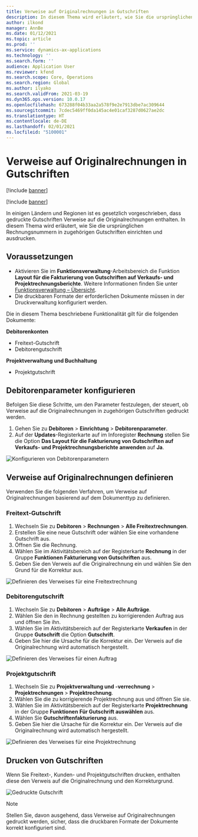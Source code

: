 ```yaml
---
title: Verweise auf Originalrechnungen in Gutschriften
description: In diesem Thema wird erläutert, wie Sie die ursprünglichen Rechnungsnummern in zugehörigen Gutschriften einrichten und ausdrucken.
author: ilkond
manager: AnnBe
ms.date: 01/12/2021
ms.topic: article
ms.prod: ''
ms.service: dynamics-ax-applications
ms.technology: ''
ms.search.form: ''
audience: Application User
ms.reviewer: kfend
ms.search.scope: Core, Operations
ms.search.region: Global
ms.author: ilyako
ms.search.validFrom: 2021-03-19
ms.dyn365.ops.version: 10.0.17
ms.openlocfilehash: 673288f04b33aa2a578f9e2e7913dbe7ac309644
ms.sourcegitcommit: 7cdec5469ff0da145ac4e01caf3287d0627ae2dc
ms.translationtype: HT
ms.contentlocale: de-DE
ms.lasthandoff: 02/01/2021
ms.locfileid: "5100001"
---
```

# <a name="references-to-original-invoices-in-credit-notes"></a>Verweise auf Originalrechnungen in Gutschriften

[!include [banner](../includes/banner.md)]

[!include [banner](../includes/preview-banner.md)]

In einigen Ländern und Regionen ist es gesetzlich vorgeschrieben, dass gedruckte Gutschriften Verweise auf die Originalrechnungen enthalten. In diesem Thema wird erläutert, wie Sie die ursprünglichen Rechnungsnummern in zugehörigen Gutschriften einrichten und ausdrucken.

## <a name="prerequisites"></a>Voraussetzungen

- Aktivieren Sie im **Funktionsverwaltung**-Arbeitsbereich die Funktion **Layout für die Fakturierung von Gutschriften auf Verkaufs- und Projektrechnungsberichte**. Weitere Informationen finden Sie unter [Funktionsverwaltung – Übersicht](../../fin-and-ops/get-started/feature-management/feature-management-overview.md).
- Die druckbaren Formate der erforderlichen Dokumente müssen in der Druckverwaltung konfiguriert werden.

Die in diesem Thema beschriebene Funktionalität gilt für die folgenden Dokumente:

**Debitorenkonten**

- Freitext-Gutschrift
- Debitorengutschrift

**Projektverwaltung und Buchhaltung**

- Projektgutschrift

## <a name="configure-accounts-receivable-parameters"></a>Debitorenparameter konfigurieren

Befolgen Sie diese Schritte, um den Parameter festzulegen, der steuert, ob Verweise auf die Originalrechnungen in zugehörigen Gutschriften gedruckt werden.

1. Gehen Sie zu **Debitoren** \> **Einrichtung** \> **Debitorenparameter**.
2. Auf der **Updates**-Registerkarte auf im Inforegister **Rechnung** stellen Sie die Option **Das Layout für die Fakturierung von Gutschriften auf Verkaufs- und Projektrechnungsberichte anwenden** auf **Ja**.

![Konfigurieren von Debitorenparametern](media/original-invoice-number-in-credit-note.jpg)

## <a name="define-references-to-original-invoices"></a>Verweise auf Originalrechnungen definieren

Verwenden Sie die folgenden Verfahren, um Verweise auf Originalrechnungen basierend auf dem Dokumenttyp zu definieren.

### <a name="free-text-credit-note"></a>Freitext-Gutschrift

1. Wechseln Sie zu **Debitoren** \> **Rechnungen** \> **Alle Freitextrechnungen**.
2. Erstellen Sie eine neue Gutschrift oder wählen Sie eine vorhandene Gutschrift aus.
3. Öffnen Sie die Rechnung.
4. Wählen Sie im Aktivitätsbereich auf der Registerkarte **Rechnung** in der Gruppe **Funktionen** **Fakturierung von Gutschriften** aus.
5. Geben Sie den Verweis auf die Originalrechnung ein und wählen Sie den Grund für die Korrektur aus.

![Definieren des Verweises für eine Freitextrechnung](media/reference-original-invoice-FTI.jpg)

### <a name="customer-credit-note"></a>Debitorengutschrift

1. Wechseln Sie zu **Debitoren** \> **Aufträge** \> **Alle Aufträge**.
2. Wählen Sie den in Rechnung gestellten zu korrigierenden Auftrag aus und öffnen Sie ihn.
3. Wählen Sie im Aktivitätsbereich auf der Registerkarte **Verkaufen** in der Gruppe **Gutschrift** die Option **Gutschrift**.
4. Geben Sie hier die Ursache für die Korrektur ein. Der Verweis auf die Originalrechnung wird automatisch hergestellt.

![Definieren des Verweises für einen Auftrag](media/reference-original-invoice-SO.jpg)

### <a name="project-credit-note"></a>Projektgutschrift

1. Wechseln Sie zu **Projektverwaltung und -verrechnung** \> **Projektrechnungen** \> **Projektrechnung**.
2. Wählen Sie die zu korrigierende Projektrechnung aus und öffnen Sie sie.
3. Wählen Sie im Aktivitätsbereich auf der Registerkarte **Projektrechnung** in der Gruppe **Funktionen** **Für Gutschrift auswählen** aus.
4. Wählen Sie **Gutschriftenfakturierung** aus.
5. Geben Sie hier die Ursache für die Korrektur ein. Der Verweis auf die Originalrechnung wird automatisch hergestellt.

![Definieren des Verweises für eine Projektrechnung](media/reference-original-invoice-project.jpg)

## <a name="printing-credit-notes"></a>Drucken von Gutschriften

Wenn Sie Freitext-, Kunden- und Projektgutschriften drucken, enthalten diese den Verweis auf die Originalrechnung und den Korrekturgrund.

![Gedruckte Gutschrift](media/credit-note-FTI.jpg)

> [!NOTE]
> Stellen Sie, davon ausgehend, dass Verweise auf Originalrechnungen gedruckt werden, sicher, dass die druckbaren Formate der Dokumente korrekt konfiguriert sind.
